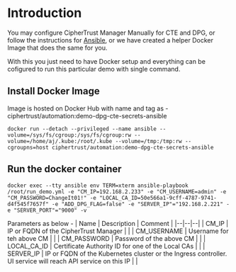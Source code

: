 # Introduction
You may configure CipherTrust Manager Manually for CTE and DPG, or follow the instructions for [Ansible](Ansible.md), or we have created a helper Docker Image that does the same for you.

With this you just need to have Docker setup and everything can be cofigured to run this particular demo with single command.

## Install Docker Image
Image is hosted on Docker Hub with name and tag as - ciphertrust/automation:demo-dpg-cte-secrets-ansible
```
docker run --detach --privileged --name ansible --volume=/sys/fs/cgroup:/sys/fs/cgroup:rw --volume=/home/aj/.kube:/root/.kube --volume=/tmp:/tmp:rw --cgroupns=host ciphertrust/automation:demo-dpg-cte-secrets-ansible
```

## Run the docker container
```
docker exec --tty ansible env TERM=xterm ansible-playbook /root/run_demo.yml -e "CM_IP=192.168.2.233" -e "CM_USERNAME=admin" -e "CM_PASSWORD=ChangeIt01!" -e "LOCAL_CA_ID=50e566a1-9cff-4787-9741-d4f545f7657f" -e "ADD_DPG_FLAG=false" -e "SERVER_IP"="192.168.2.221" -e "SERVER_PORT"="9000" -v
```
Parameters as below -
| Name | Description | Comment |
|--|--|--|
| CM_IP | IP or FQDN of the CipherTrust Manager | |
| CM_USERNAME | Username for teh above CM | |
| CM_PASSWORD | Password of the above CM | |
| LOCAL_CA_ID | Certificate Authority ID for one of the Local CAs | |
| SERVER_IP | IP or FQDN of the Kubernetes cluster or the Ingress controller. UI service will reach API service on this IP | |
